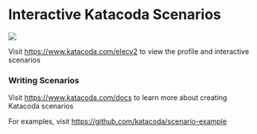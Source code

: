 # Interactive Katacoda Scenarios

[![](http://shields.katacoda.com/katacoda/elecv2/count.svg)](https://www.katacoda.com/elecv2 "Get your profile on Katacoda.com")

Visit https://www.katacoda.com/elecv2 to view the profile and interactive scenarios

### Writing Scenarios
Visit https://www.katacoda.com/docs to learn more about creating Katacoda scenarios

For examples, visit https://github.com/katacoda/scenario-example
